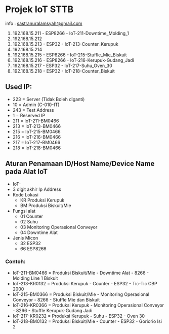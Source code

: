 # Projek IoT STTB
info : sastranuralamsyah@gmail.com

1. 192.168.15.211 - ESP8266 - IoT-211-Downtime_Molding_1
2. 192.168.15.212
3. 192.168.15.213 - ESP32 - IoT-213-Counter_Kerupuk
4. 192.168.15.214
5. 192.168.15.215 - ESP8266	- IoT-215-Stuffle_Mie_Biskuit
6. 192.168.15.216 - ESP8266 - IoT-216-Kerupuk-Gudang_Jadi
7. 192.168.15.217 - ESP32 - IoT-217-Suhu_Oven_30
8. 192.168.15.218 - ESP32 - IoT-218-Counter_Biskuit

## Used IP:
- 223	= Server (Tidak Boleh diganti)
- 10	= Admin (C-010-IT)
- 243	= Test Address
- 1		= Reserved IP
- 211	= IoT-211-BM0466
- 213	= IoT-213-BM0466
- 215	= IoT-215-BM0466
- 216	= IoT-216-BM0466
- 217	= IoT-217-BM0466
- 218	= IoT-218-BM0466

## Aturan Penamaan ID/Host Name/Device Name pada Alat IoT
- IoT-
- 3 digit akhir Ip Address
- Kode Lokasi
  - KR Produksi Kerupuk
  - BM Produksi Biskuit/Mie
- Fungsi alat
  - 01 Counter
  - 02 Suhu
  - 03 Monitoring Operasional Conveyor
  - 04 Downtime Alat
- Jenis Micon
  - 32 ESP32
  - 66 ESP8266
### Contoh:
- IoT-211-BM0466 = Produksi Biskuit/Mie - Downtime Alat - 8266 - Molding Line 1 Biskuit
- IoT-213-KR0132 = Produksi Kerupuk - Counter - ESP32 - Tic-Tic CBP 2000
- IoT-215-BM0366 = Produksi Biskuit/Mie - Monitoring Operasional Conveyor - 8266 - Stuffle Mie dan Biskuit
- IoT-216-KR0366 = Produksi Kerupuk - Monitoring Operasional Conveyor - 8266 - Stuffle Kerupuk-Gudang Jadi
- IoT-217-KR0232 = Produksi Kerupuk - Suhu - ESP32 - Oven 30
- IoT-218-BM0132 = Produksi Biskuit/Mie - Counter - ESP32 - Goriorio Isi 2

